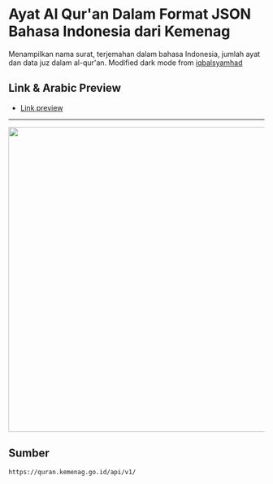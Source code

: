 Ayat Al Qur'an Dalam Format JSON Bahasa Indonesia dari Kemenag
===========================

Menampilkan nama surat, terjemahan dalam bahasa Indonesia, jumlah ayat dan data juz dalam al-qur'an.
Modified dark mode from [iqbalsyamhad](https://iqbalsyamhad.github.io/quran)
## Link & Arabic Preview

* [Link preview](https://maulanakevinp.github.io/al-quran/)
<hr>
<img src="https://raw.githubusercontent.com/maulanakevinp/maulanakevinp.github.io/master/al-quran/preview.png" width="600px">

## Sumber

```
https://quran.kemenag.go.id/api/v1/
```
